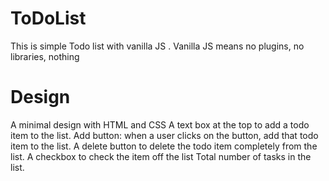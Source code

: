 # ToDoList
This is simple Todo list with vanilla JS .
Vanilla JS means no plugins, no libraries, nothing

# Design
A minimal design with HTML and CSS
A text box at the top to add a todo item to the list.
Add button: when a user clicks on the button, add that todo item to the list.
A delete button to delete the todo item completely from the list.
A checkbox to check the item off the list
Total number of tasks in the list.
